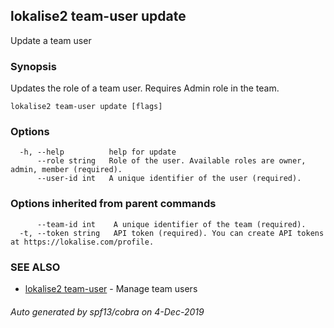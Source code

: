 ## lokalise2 team-user update

Update a team user

### Synopsis

Updates the role of a team user. Requires Admin role in the team.

```
lokalise2 team-user update [flags]
```

### Options

```
  -h, --help          help for update
      --role string   Role of the user. Available roles are owner, admin, member (required).
      --user-id int   A unique identifier of the user (required).
```

### Options inherited from parent commands

```
      --team-id int    A unique identifier of the team (required).
  -t, --token string   API token (required). You can create API tokens at https://lokalise.com/profile.
```

### SEE ALSO

* [lokalise2 team-user](lokalise2_team-user.md)	 - Manage team users

###### Auto generated by spf13/cobra on 4-Dec-2019
